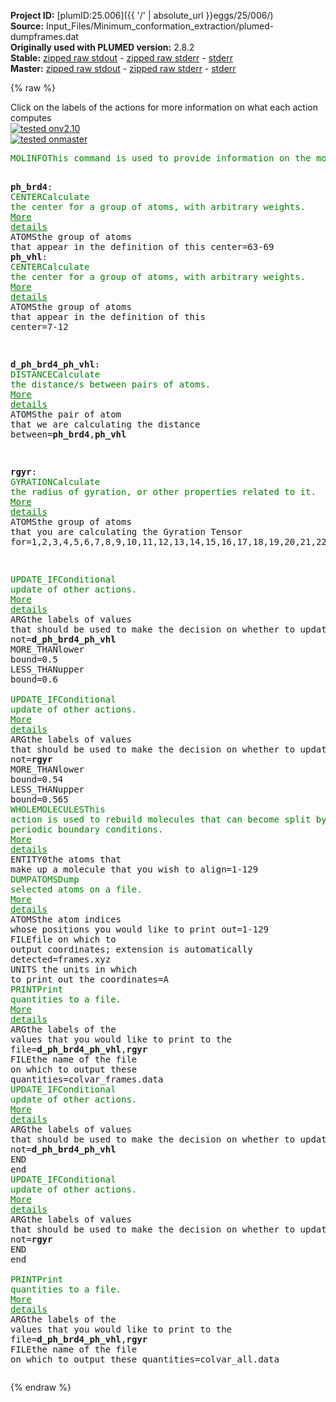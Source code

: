 **Project ID:** [plumID:25.006]({{ '/' | absolute_url }}eggs/25/006/)  
**Source:** Input_Files/Minimum_conformation_extraction/plumed-dumpframes.dat  
**Originally used with PLUMED version:** 2.8.2  
**Stable:** [zipped raw stdout](plumed-dumpframes.dat.plumed.stdout.txt.zip) - [zipped raw stderr](plumed-dumpframes.dat.plumed.stderr.txt.zip) - [stderr](plumed-dumpframes.dat.plumed.stderr)  
**Master:** [zipped raw stdout](plumed-dumpframes.dat.plumed_master.stdout.txt.zip) - [zipped raw stderr](plumed-dumpframes.dat.plumed_master.stderr.txt.zip) - [stderr](plumed-dumpframes.dat.plumed_master.stderr)  

{% raw %}
<div class="plumedpreheader">
<div class="headerInfo" id="value_details_data/Input_Files/Minimum_conformation_extraction/plumed-dumpframes.dat"> Click on the labels of the actions for more information on what each action computes </div>
<div class="containerBadge">
<div class="headerBadge"><a href="plumed-dumpframes.dat.plumed.stderr"><img src="https://img.shields.io/badge/v2.10-passing-green.svg" alt="tested onv2.10" /></a></div>
<div class="headerBadge"><a href="plumed-dumpframes.dat.plumed_master.stderr"><img src="https://img.shields.io/badge/master-passing-green.svg" alt="tested onmaster" /></a></div>
</div>
</div>
<pre class="plumedlisting">
<span class="plumedtooltip" style="color:green">MOLINFO<span class="right">This command is used to provide information on the molecules that are present in your system. <a href="https://www.plumed.org/doc-master/user-doc/html/MOLINFO" style="color:green">More details</a><i></i></span></span> <span class="plumedtooltip">STRUCTURE<span class="right">a file in pdb format containing a reference structure<i></i></span></span>=../MZ1_NPT_300K.part0001.only-protein.pdb

<span style="display:none;" id="data/Input_Files/Minimum_conformation_extraction/plumed-dumpframes.dat">The MOLINFO action with label <b></b> calculates something</span><b name="data/Input_Files/Minimum_conformation_extraction/plumed-dumpframes.datph_brd4" onclick='showPath("data/Input_Files/Minimum_conformation_extraction/plumed-dumpframes.dat","data/Input_Files/Minimum_conformation_extraction/plumed-dumpframes.datph_brd4","data/Input_Files/Minimum_conformation_extraction/plumed-dumpframes.datph_brd4","brown")'>ph_brd4</b>: <span class="plumedtooltip" style="color:green">CENTER<span class="right">Calculate the center for a group of atoms, with arbitrary weights. <a href="https://www.plumed.org/doc-master/user-doc/html/CENTER" style="color:green">More details</a><i></i></span></span> <span class="plumedtooltip">ATOMS<span class="right">the group of atoms that appear in the definition of this center<i></i></span></span>=63-69
<span style="display:none;" id="data/Input_Files/Minimum_conformation_extraction/plumed-dumpframes.datph_brd4">The CENTER action with label <b>ph_brd4</b> calculates the following quantities:<table  align="center" frame="void" width="95%" cellpadding="5%"><tr><td width="5%"><b> Quantity </b>  </td><td><b> Description </b> </td></tr><tr><td width="5%">ph_brd4.value</td><td>the position of the center of mass</td></tr></table></span><b name="data/Input_Files/Minimum_conformation_extraction/plumed-dumpframes.datph_vhl" onclick='showPath("data/Input_Files/Minimum_conformation_extraction/plumed-dumpframes.dat","data/Input_Files/Minimum_conformation_extraction/plumed-dumpframes.datph_vhl","data/Input_Files/Minimum_conformation_extraction/plumed-dumpframes.datph_vhl","brown")'>ph_vhl</b>: <span class="plumedtooltip" style="color:green">CENTER<span class="right">Calculate the center for a group of atoms, with arbitrary weights. <a href="https://www.plumed.org/doc-master/user-doc/html/CENTER" style="color:green">More details</a><i></i></span></span> <span class="plumedtooltip">ATOMS<span class="right">the group of atoms that appear in the definition of this center<i></i></span></span>=7-12

<span style="display:none;" id="data/Input_Files/Minimum_conformation_extraction/plumed-dumpframes.datph_vhl">The CENTER action with label <b>ph_vhl</b> calculates the following quantities:<table  align="center" frame="void" width="95%" cellpadding="5%"><tr><td width="5%"><b> Quantity </b>  </td><td><b> Description </b> </td></tr><tr><td width="5%">ph_vhl.value</td><td>the position of the center of mass</td></tr></table></span><b name="data/Input_Files/Minimum_conformation_extraction/plumed-dumpframes.datd_ph_brd4_ph_vhl" onclick='showPath("data/Input_Files/Minimum_conformation_extraction/plumed-dumpframes.dat","data/Input_Files/Minimum_conformation_extraction/plumed-dumpframes.datd_ph_brd4_ph_vhl","data/Input_Files/Minimum_conformation_extraction/plumed-dumpframes.datd_ph_brd4_ph_vhl","brown")'>d_ph_brd4_ph_vhl</b>: <span class="plumedtooltip" style="color:green">DISTANCE<span class="right">Calculate the distance/s between pairs of atoms. <a href="https://www.plumed.org/doc-master/user-doc/html/DISTANCE" style="color:green">More details</a><i></i></span></span> <span class="plumedtooltip">ATOMS<span class="right">the pair of atom that we are calculating the distance between<i></i></span></span>=<b name="data/Input_Files/Minimum_conformation_extraction/plumed-dumpframes.datph_brd4">ph_brd4</b>,<b name="data/Input_Files/Minimum_conformation_extraction/plumed-dumpframes.datph_vhl">ph_vhl</b>

<span style="display:none;" id="data/Input_Files/Minimum_conformation_extraction/plumed-dumpframes.datd_ph_brd4_ph_vhl">The DISTANCE action with label <b>d_ph_brd4_ph_vhl</b> calculates the following quantities:<table  align="center" frame="void" width="95%" cellpadding="5%"><tr><td width="5%"><b> Quantity </b>  </td><td><b> Description </b> </td></tr><tr><td width="5%">d_ph_brd4_ph_vhl.value</td><td>the DISTANCE between this pair of atoms</td></tr></table></span><b name="data/Input_Files/Minimum_conformation_extraction/plumed-dumpframes.datrgyr" onclick='showPath("data/Input_Files/Minimum_conformation_extraction/plumed-dumpframes.dat","data/Input_Files/Minimum_conformation_extraction/plumed-dumpframes.datrgyr","data/Input_Files/Minimum_conformation_extraction/plumed-dumpframes.datrgyr","brown")'>rgyr</b>: <span class="plumedtooltip" style="color:green">GYRATION<span class="right">Calculate the radius of gyration, or other properties related to it. <a href="https://www.plumed.org/doc-master/user-doc/html/GYRATION" style="color:green">More details</a><i></i></span></span> <span class="plumedtooltip">ATOMS<span class="right">the group of atoms that you are calculating the Gyration Tensor for<i></i></span></span>=1,2,3,4,5,6,7,8,9,10,11,12,13,14,15,16,17,18,19,20,21,22,23,24,25,26,27,28,29,30,31,32,33,34,35,36,37,38,39,40,41,42,43,44,45,46,47,48,49,50,51,52,53,54,55,56,57,58,59,60,61,62,63,64,65,66,67,68,69


<span style="display:none;" id="data/Input_Files/Minimum_conformation_extraction/plumed-dumpframes.datrgyr">The GYRATION action with label <b>rgyr</b> calculates the following quantities:<table  align="center" frame="void" width="95%" cellpadding="5%"><tr><td width="5%"><b> Quantity </b>  </td><td><b> Description </b> </td></tr><tr><td width="5%">rgyr.value</td><td>the radius that was computed from the weights</td></tr></table></span><span class="plumedtooltip" style="color:green">UPDATE_IF<span class="right">Conditional update of other actions. <a href="https://www.plumed.org/doc-master/user-doc/html/UPDATE_IF" style="color:green">More details</a><i></i></span></span> <span class="plumedtooltip">ARG<span class="right">the labels of values that should be used to make the decision on whether to update or not<i></i></span></span>=<b name="data/Input_Files/Minimum_conformation_extraction/plumed-dumpframes.datd_ph_brd4_ph_vhl">d_ph_brd4_ph_vhl</b> <span class="plumedtooltip">MORE_THAN<span class="right">lower bound<i></i></span></span>=0.5 <span class="plumedtooltip">LESS_THAN<span class="right">upper bound<i></i></span></span>=0.6  
<span class="plumedtooltip" style="color:green">UPDATE_IF<span class="right">Conditional update of other actions. <a href="https://www.plumed.org/doc-master/user-doc/html/UPDATE_IF" style="color:green">More details</a><i></i></span></span> <span class="plumedtooltip">ARG<span class="right">the labels of values that should be used to make the decision on whether to update or not<i></i></span></span>=<b name="data/Input_Files/Minimum_conformation_extraction/plumed-dumpframes.datrgyr">rgyr</b>  <span class="plumedtooltip">MORE_THAN<span class="right">lower bound<i></i></span></span>=0.54 <span class="plumedtooltip">LESS_THAN<span class="right">upper bound<i></i></span></span>=0.565 
<span class="plumedtooltip" style="color:green">WHOLEMOLECULES<span class="right">This action is used to rebuild molecules that can become split by the periodic boundary conditions. <a href="https://www.plumed.org/doc-master/user-doc/html/WHOLEMOLECULES" style="color:green">More details</a><i></i></span></span> <span class="plumedtooltip">ENTITY0<span class="right">the atoms that make up a molecule that you wish to align<i></i></span></span>=1-129
<span class="plumedtooltip" style="color:green">DUMPATOMS<span class="right">Dump selected atoms on a file. <a href="https://www.plumed.org/doc-master/user-doc/html/DUMPATOMS" style="color:green">More details</a><i></i></span></span> <span class="plumedtooltip">ATOMS<span class="right">the atom indices whose positions you would like to print out<i></i></span></span>=1-129        <span class="plumedtooltip">FILE<span class="right">file on which to output coordinates; extension is automatically detected<i></i></span></span>=frames.xyz  <span class="plumedtooltip">UNITS<span class="right"> the units in which to print out the coordinates<i></i></span></span>=A
<span class="plumedtooltip" style="color:green">PRINT<span class="right">Print quantities to a file. <a href="https://www.plumed.org/doc-master/user-doc/html/PRINT" style="color:green">More details</a><i></i></span></span> <span class="plumedtooltip">ARG<span class="right">the labels of the values that you would like to print to the file<i></i></span></span>=<b name="data/Input_Files/Minimum_conformation_extraction/plumed-dumpframes.datd_ph_brd4_ph_vhl">d_ph_brd4_ph_vhl</b>,<b name="data/Input_Files/Minimum_conformation_extraction/plumed-dumpframes.datrgyr">rgyr</b> <span class="plumedtooltip">FILE<span class="right">the name of the file on which to output these quantities<i></i></span></span>=colvar_frames.data
<span class="plumedtooltip" style="color:green">UPDATE_IF<span class="right">Conditional update of other actions. <a href="https://www.plumed.org/doc-master/user-doc/html/UPDATE_IF" style="color:green">More details</a><i></i></span></span> <span class="plumedtooltip">ARG<span class="right">the labels of values that should be used to make the decision on whether to update or not<i></i></span></span>=<b name="data/Input_Files/Minimum_conformation_extraction/plumed-dumpframes.datd_ph_brd4_ph_vhl">d_ph_brd4_ph_vhl</b>        <span class="plumedtooltip">END<span class="right"> end<i></i></span></span> 
<span class="plumedtooltip" style="color:green">UPDATE_IF<span class="right">Conditional update of other actions. <a href="https://www.plumed.org/doc-master/user-doc/html/UPDATE_IF" style="color:green">More details</a><i></i></span></span> <span class="plumedtooltip">ARG<span class="right">the labels of values that should be used to make the decision on whether to update or not<i></i></span></span>=<b name="data/Input_Files/Minimum_conformation_extraction/plumed-dumpframes.datrgyr">rgyr</b>                    <span class="plumedtooltip">END<span class="right"> end<i></i></span></span>
<br/><span class="plumedtooltip" style="color:green">PRINT<span class="right">Print quantities to a file. <a href="https://www.plumed.org/doc-master/user-doc/html/PRINT" style="color:green">More details</a><i></i></span></span> <span class="plumedtooltip">ARG<span class="right">the labels of the values that you would like to print to the file<i></i></span></span>=<b name="data/Input_Files/Minimum_conformation_extraction/plumed-dumpframes.datd_ph_brd4_ph_vhl">d_ph_brd4_ph_vhl</b>,<b name="data/Input_Files/Minimum_conformation_extraction/plumed-dumpframes.datrgyr">rgyr</b> <span class="plumedtooltip">FILE<span class="right">the name of the file on which to output these quantities<i></i></span></span>=colvar_all.data
</pre>
{% endraw %}
